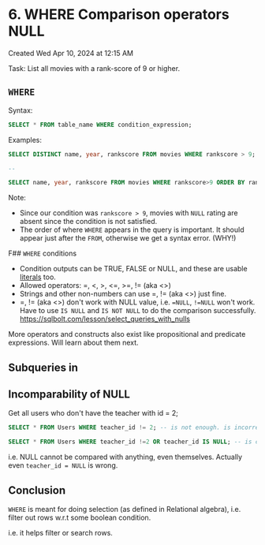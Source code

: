 # 6. WHERE Comparison operators NULL
Created Wed Apr 10, 2024 at 12:15 AM

Task: List all movies with a rank-score of 9 or higher.

## `WHERE`
Syntax:
```sql
SELECT * FROM table_name WHERE condition_expression;
```

Examples:
```sql
SELECT DISTINCT name, year, rankscore FROM movies WHERE rankscore > 9;

--

SELECT name, year, rankscore FROM movies WHERE rankscore>9 ORDER BY rankscore DESC LIMIT 20;
```

Note:
- Since our condition was `rankscore > 9`, movies with `NULL` rating are absent since the condition is not satisfied.
- The order of where `WHERE` appears in the query is important. It should appear just after the `FROM`, otherwise we get a syntax error. (WHY!)

F## `WHERE` conditions
- Condition outputs can be TRUE, FALSE or NULL, and these are usable [literals](https://dev.mysql.com/doc/refman/8.0/en/boolean-literals.html) too.
- Allowed operators: =, <, >, <=, >=, != (aka <>)
- Strings and other non-numbers can use =, != (aka <>) just fine.
- =, != (aka <>) don't work with NULL value, i.e. `=NULL`, `!=NULL` won't work. Have to use `IS NULL` and `IS NOT NULL` to do the comparison successfully. https://sqlbolt.com/lesson/select_queries_with_nulls

More operators and constructs also exist like propositional and predicate expressions. Will learn about them next.

## Subqueries in 

## Incomparability of NULL
Get all users who don't have the teacher with id = 2;
```sql
SELECT * FROM Users WHERE teacher_id != 2; -- is not enough. is incorrect.

SELECT * FROM Users WHERE teacher_id !=2 OR teacher_id IS NULL; -- is correct
```

i.e. NULL cannot be compared with anything, even themselves. Actually even `teacher_id = NULL` is wrong.
## Conclusion
`WHERE` is meant for doing selection (as defined in Relational algebra), i.e. filter out rows w.r.t some boolean condition.

i.e. it helps filter or search rows.